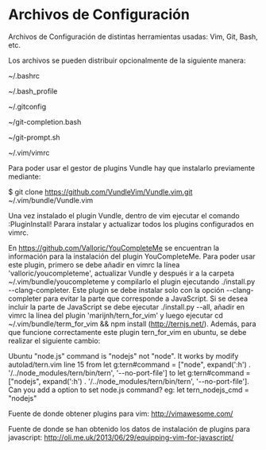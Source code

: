 # Archivos de Configuración
Archivos de Configuración de distintas herramientas usadas: Vim, Git, Bash, etc.

Los archivos se pueden distribuir opcionalmente de la siguiente manera:

~/.bashrc

~/.bash_profile

~/.gitconfig

~/git-completion.bash

~/git-prompt.sh

~/.vim/vimrc

Para poder usar el gestor de plugins Vundle hay que instalarlo previamente mediante:

$ git clone https://github.com/VundleVim/Vundle.vim.git ~/.vim/bundle/Vundle.vim

Una vez instalado el plugin Vundle, dentro de vim ejecutar el comando :PluginInstall! Parara instalar y actualizar todos los plugins configurados en vimrc.

En https://github.com/Valloric/YouCompleteMe se encuentran la información para la instalación del plugin YouCompleteMe.
Para poder usar este plugin, primero se debe añadir en vimrc la línea 'valloric/youcompleteme', actualizar Vundle y después ir a la carpeta ~/.vim/bundle/youcompleteme y compilarlo el plugin ejecutando ./install.py --clang-completer. 
Este plugin se debe instalar solo con la opción --clang-completer para evitar la parte que corresponde a JavaScript. Si se desea incluir la parte de JavaScript se debe ejecutar ./install.py --all, añadir en vimrc la línea del plugin 'marijnh/tern_for_vim' y luego ejecutar cd ~/.vim/bundle/term_for_vim && npm install (http://ternjs.net/).
Además, para que funcione correctamente este plugin tern_for_vim en ubuntu, se debe realizar el siguiente cambio:

Ubuntu "node.js" command is "nodejs" not "node". It works by modify autolad/tern.vim line 15 from
let g:tern#command = ["node", expand(':h') . '/../node_modules/tern/bin/tern', '--no-port-file']
to
let g:tern#command = ["nodejs", expand(':h') . '/../node_modules/tern/bin/tern', '--no-port-file'].
Can you add a option to set node.js command?
eg: let tern_nodejs_cmd = "nodejs"


Fuente de donde obtener plugins para vim:
http://vimawesome.com/

Fuente de donde se han obtenido los datos de instalación de plugins para javascript: http://oli.me.uk/2013/06/29/equipping-vim-for-javascript/
